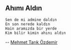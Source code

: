 ## Ahımı Aldın

````
Sen de mi admine daldın
En son nerede kaldın
Hain aramızda bir yerde
Kim bilir kimin ahını aldın
````

-- [Mehmet Tarık Özdemir](https://github.com/tarikozdemir)
